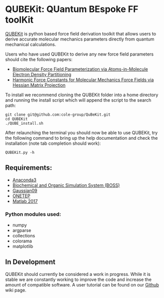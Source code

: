 # QUBEKit: QUantum BEspoke FF toolKit


[QUBEKit](https://blogs.ncl.ac.uk/danielcole/qube-force-field/) is python based force field derivation toolkit that allows users to derive accurate molecular mechanics parameters directly from quantum mechanical calculations. 

Users who have used QUBEKit to derive any new force field parameters should cite the following papers:
* [Biomolecular Force Field Parameterization via Atoms-in-Molecule Electron Density Partitioning](https://pubs.acs.org/doi/abs/10.1021/acs.jctc.6b00027)
* [Harmonic Force Constants for Molecular Mechanics Force Fields via Hessian Matrix Projection](https://pubs.acs.org/doi/10.1021/acs.jctc.7b00785)

To install we recommend cloning the QUBEKit folder into a home directory and running the install script which will append the script to the search path:

    git clone git@github.com:cole-group/QuBeKit.git
    cd QUBEKit
    ./QUBE_install.sh
    
After relaunching the terminal you should now be able to use QUBEKit, try the following command to bring up the help documentation and check the installation (note tab completion should work):

    QUBEKit.py -h

## Requirements:
* [Anaconda3](https://www.anaconda.com/download/)
* [Biochemical and Organic Simulation System (BOSS)](http://zarbi.chem.yale.edu/software.html)
* [Gaussian09](http://gaussian.com/)
* [ONETEP](http://www.onetep.org/)
* [Matlab 2017](https://uk.mathworks.com/products/matlab.html)
### Python modules used:
* numpy
* argparse
* collections
* colorama
* matplotlib

## In Development

QUBEKit should currently be considered a work in progress. While it is stable we are constantly working to improve the code and increase the amount of compatible software. A user tutorial can be found on our [Github](https://github.com/cole-group/QuBeKit/wiki) wiki page. 
